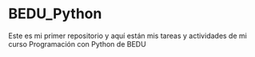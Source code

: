 # BEDU_Python
Este es mi primer repositorio y aquí están mis tareas y actividades de mi curso Programación con Python de BEDU
